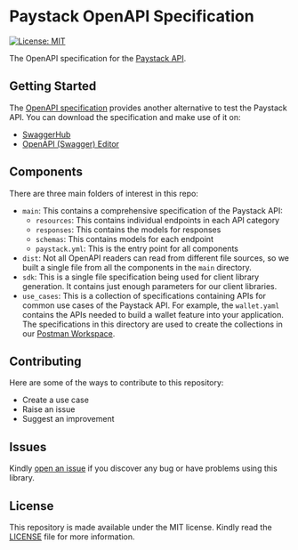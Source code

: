 # Paystack OpenAPI Specification
[![License: MIT](https://img.shields.io/badge/License-MIT-yellow.svg)](https://opensource.org/licenses/MIT)

The OpenAPI specification for the [Paystack API](https://paystack.com/docs/api).

## Getting Started
The [OpenAPI specification](https://swagger.io/specification/) provides another alternative to test the Paystack API.
You can download the specification and make use of it on:
- [SwaggerHub](https://swagger.io/tools/swaggerhub/)
- [OpenAPI (Swagger) Editor](https://marketplace.visualstudio.com/items?itemName=42Crunch.vscode-openapi)

## Components
There are three main folders of interest in this repo:
- `main`: This contains a comprehensive specification of the Paystack API:
  - `resources`: This contains individual endpoints in each API category
  - `responses`: This contains the models for responses
  - `schemas`: This contains models for each endpoint 
  - `paystack.yml`: This is the entry point for all components
- `dist`: Not all OpenAPI readers can read from different file sources, so we built a single file from all the components in the `main` directory.
- `sdk`: This is a single file specification being used for client library generation. It contains just enough parameters for our client libraries.
- `use_cases`: This is a collection of specifications containing APIs for common use cases of the Paystack API. For example, the `wallet.yaml` contains the APIs needed to build a wallet feature into your application. The specifications in this directory are used to create the collections in our [Postman Workspace](https://www.postman.com/paystack-developers?tab=collections).

## Contributing
Here are some of the ways to contribute to this repository:
- Create a use case
- Raise an issue
- Suggest an improvement

## Issues
Kindly [open an issue](https://github.com/PaystackOSS/openapi/issues) if you discover any bug or have problems using this library.

## License
This repository is made available under the MIT license. Kindly read the [LICENSE](https://github.com/PaystackOSS/openapi/blob/main/LICENSE) file for more information.


